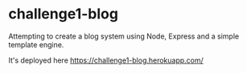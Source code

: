 # challenge1-blog
Attempting to create a blog system using Node, Express and a simple template engine. 


It's deployed here https://challenge1-blog.herokuapp.com/
